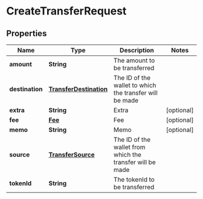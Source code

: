 

# CreateTransferRequest


## Properties

Name | Type | Description | Notes
------------ | ------------- | ------------- | -------------
**amount** | **String** | The amount to be transferred | 
**destination** | [**TransferDestination**](TransferDestination.md) | The ID of the wallet to which the transfer will be made | 
**extra** | **String** | Extra |  [optional]
**fee** | [**Fee**](Fee.md) | Fee |  [optional]
**memo** | **String** | Memo |  [optional]
**source** | [**TransferSource**](TransferSource.md) | The ID of the wallet from which the transfer will be made | 
**tokenId** | **String** | The tokenId to be transferred | 



